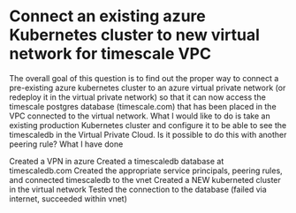 
# Connect an existing azure Kubernetes cluster to new virtual network for timescale VPC

The overall goal of this question is to find out the proper way to connect a pre-existing azure kubernetes cluster to an azure virtual private network (or redeploy it in the virtual private network) so that it can now access the timescale postgres database (timescale.com) that has been placed in the VPC connected to the virtual network.
What I would like to do is take an existing production Kubernetes cluster and configure it to be able to see the timescaledb in the Virtual Private Cloud.
Is it possible to do this with another peering rule?
What I have done

Created a VPN in azure
Created a timescaledb database at timescaledb.com
Created the appropriate service principals, peering rules, and connected timescaledb to the vnet
Created a NEW kuberneted cluster in the virtual network
Tested the connection to the database (failed via internet, succeeded within vnet)


        